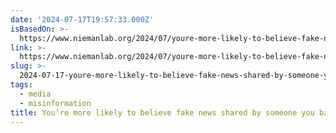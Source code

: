 ```yaml
---
date: '2024-07-17T19:57:33.000Z'
isBasedOn: >-
  https://www.niemanlab.org/2024/07/youre-more-likely-to-believe-fake-news-shared-by-someone-you-barely-know-than-by-your-best-friend/
link: >-
  https://www.niemanlab.org/2024/07/youre-more-likely-to-believe-fake-news-shared-by-someone-you-barely-know-than-by-your-best-friend/
slug: >-
  2024-07-17-youre-more-likely-to-believe-fake-news-shared-by-someone-you-barely-know-t
tags:
  - media
  - misinformation
title: You’re more likely to believe fake news shared by someone you barely know t
---
```

 
